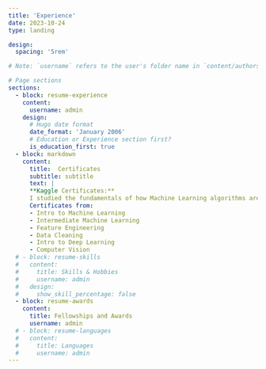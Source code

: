 ```yaml
---
title: 'Experience'
date: 2023-10-24
type: landing

design:
  spacing: '5rem'

# Note: `username` refers to the user's folder name in `content/authors/`

# Page sections
sections:
  - block: resume-experience
    content:
      username: admin
    design:
      # Hugo date format
      date_format: 'January 2006'
      # Education or Experience section first?
      is_education_first: true
  - block: markdown
    content:
      title:  Certificates
      subtitle: subtitle
      text: |
      **Kaggle Certificates:**
      I studied the fundamentals of how Machine Learning algorithms are constructed and used, how feature engineering is done, and some techniques for building and applying deep learning algorithms. 
      Certificates from:
      - Intro to Machine Learning
      - Intermediate Machine Learning
      - Feature Engineering
      - Data Cleaning
      - Intro to Deep Learning
      - Computer Vision
  # - block: resume-skills
  #   content:
  #     title: Skills & Hobbies
  #     username: admin
  #   design:
  #     show_skill_percentage: false
  - block: resume-awards
    content:
      title: Fellowships and Awards
      username: admin
  # - block: resume-languages
  #   content:
  #     title: Languages
  #     username: admin
---
```

